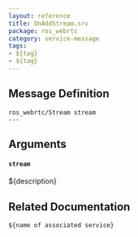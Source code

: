 ```yaml
---
layout: reference
title: OnAddStream.srv
package: ros_webrtc
category: service-message
tags: 
- ${tag}
- ${tag} 
---
```


## Message Definition
```
ros_webrtc/Stream stream
---
```

## Arguments
#### `stream`
${description}

## Related Documentation
``${name of associated service}``  
